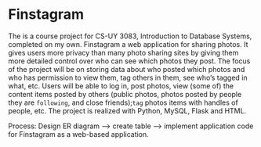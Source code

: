 # Finstagram

The is a course project for CS-UY 3083, Introduction to Database Systems, completed on my own.
Finstagram a web application for sharing photos. It gives users more privacy than many photo sharing sites by giving them more detailed control over who can see which photos they post. The focus of the project will be on storing data about who posted which photos and who has permission to view them, tag others
in them, see who’s tagged in what, etc. Users will be able to log in, post photos, view (some of) the content items posted by others (public photos, photos posted by people they are `following`, and close friends);`tag` photos items with handles of people, etc. The project is realized with Python, MySQL, Flask and HTML.

Process: Design ER diagram --> create table --> implement application code for Finstagram as a web-based application.
